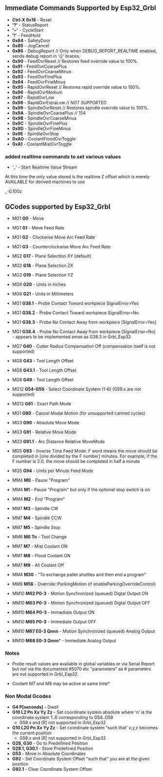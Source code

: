 ## Immediate Commands Supported by Esp32_Grbl

- **Ctrl-X 0x18** - Reset
- **'?'** - StatusReport
- **'~'** - CycleStart
- **'!'** - FeedHold
- **0x84** - SafetyDoor
- **0x85** - JogCancel
- **0x86** - DebugReport               // Only when DEBUG_REPORT_REALTIME enabled, sends debug report in '{}' braces.
- **0x90** - FeedOvrReset              // Restores feed override value to 100%.
- **0x91** - FeedOvrCoarsePlus
- **0x92** - FeedOvrCoarseMinus
- **0x93** - FeedOvrFinePlus
- **0x94** - FeedOvrFineMinus
- **0x95** - RapidOvrReset             // Restores rapid override value to 100%.
- **0x96** - RapidOvrMedium
- **0x97** - RapidOvrLow
- **0x98** - RapidOvrExtraLow          // *NOT SUPPORTED*
- **0x99** - SpindleOvrReset           // Restores spindle override value to 100%.
- **0x9A** - SpindleOvrCoarsePlus      // 154
- **0x9B** - SpindleOvrCoarseMinus
- **0x9C** - SpindleOvrFinePlus
- **0x9D** - SpindleOvrFineMinus
- **0x9E** - SpindleOvrStop
- **0xA0** - CoolantFloodOvrToggle
- **0xA1** - CoolantMistOvrToggle

### added realtime commands to set various values

- '_' - Start Realtime Value Stream

At this time the only value stored is the realtime Z offset
which is merely AVAILABLE for derived machines to use

_-0.100z


## GCodes supported by Esp32_Grbl

- MG1 **G0** - Move
- MG1 **G1** - Move Feed Rate
- MG1 **G2** - Clockwise Move Arc Feed Rate
- MG1 **G3** - Counterclockwise Move Arc Feed Rate
- MG2 **G17** - Plane Selection XY (default)
- MG2 **G18** - Plane Selection ZX
- MG2 **G19** - Plane Selection YZ
- MG6 **G20** - Units in Inches
- MG6 **G21** - Units in Millimeters
- MG1 **G38.1** - Probe Contact Toward workpiece SignalError=Yes
- MG1 **G38.2** - Probe Contact Toward workpiece SignalError=No
- MG1 **G38.3** - Probe No Contact Away from workpiece [SignalError=Yes]
- MG1 **G38.4** - Probe No Contact Away from workpiece [SignalError=No] - appears to
  be implemented smae as G38.3 in Grbl_Esp32
- MG7 **G40** - Cutter Radius Compensation Off (compensation itself is not supported)
- MG8 **G43** - Tool Length Offset
- MG8 **G43.1** - Tool Length Offset
- MG8 **G49** - Tool Length Offset
- MG12 **G54-G59** - Select Coordinate System (1-6) (G59.x are not supported)
- MG13 **G61** - Exact Path Mode
- MG1 **G80** - Cancel Modal Motion (for unsupported canned cycles)
- MG3 **G90** - Absolute Move Mode
- MG3 **G91** - Relative Move Mode
- MG3 **G91.1** - Arc Distance Relative MoveMode
- MG5 **G93** - Inverse Time Feed Mode: F word means the move should be completed in
   [one divided by the F number] minutes. For example, if the F number is 2.0,
   the move should be completed in half a minute
- MG5 **G94** - Units per Minute Feed Mode

- MM4 **M0** - Pause "Program"
- MM4 **M1** - Pause "Program"  but only if the optional stop switch is on
- MM4 **M2** - End "Program"
- MM7 **M3** - Spindle CW
- MM7 **M4** - Spindle CCW
- MM7 **M5** - Spindle Stop
- MM6 **M6 Tn** - Tool Change
- MM7 **M7** - Mist Coolant ON
- MM7 **M8** - Flood Coolant ON
- MM7 **M9** - All Coolant Off
- MM4 **M30** - "To exchange pallet shuttles and then end a program"
- MM9 **M56** - Override::ParkingMotion (if enableParkingOverrideControl)
- MM10 **M62 P0-3** - Motion Synchronized (queued) Digtal Output ON
- MM10 **M63 P0-3** - Motion Synchronized (queued) Digtal Output OFF
- MM10 **M64 P0-3** - Immediate Output ON
- MM10 **M65 P0-3** - Immediate Output OFF
- MM10 **M67 E0-3 Qnnn** - Motion Synchronized (queued) Analog Output
- MM10 **M68 E0-3 Qnnn*** - Immediate Analog Output

### Notes

- Probe result values are available in global variables or via Serial Report
  but *not* via the documented #5070 etc "parameters" as # parameters are
  not supported in Grbl_Esp32.

- Coolant M7 and M8 may be active at same time*


### Non Modal Gcodes

- **G4 P[seconds]** - Dwell
- **G10 L2 Pn Xx Yy Zz** - Set coordinate system absolute
  where 'n' is the coordinate system 1..6 corresponding
  to G54..G59
  - G59.x and [R] not supported in Grbl_Esp32
- **G10 L20 Pn Xx Yy Zz** - Set coordinate system "such that'
  x,y,z becomes the current position
  - G59.x and [R] not supported in Grbl_Esp32
- **G28, G30** - Go to Predefined Position
- **G28.1, G30.1** - Store Predefined Position
- **G53** - Move in Absolute Coordinates
- **G92** - Set Coordinate System Offset "such that" you are at the given position
- **G92.1** - Clear Coordinate System Offset

